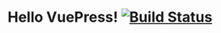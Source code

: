 # Hello VuePress!  [![Build Status](https://travis-ci.org/NineSwordsMonster/NineSwordsMonster.github.io.svg?branch=source)](https://travis-ci.org/NineSwordsMonster/NineSwordsMonster.github.io)
